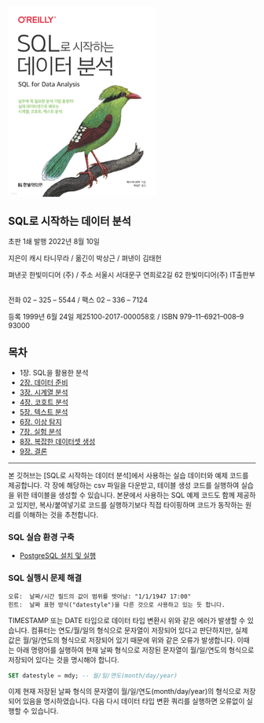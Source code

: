 <img src="./Image/cover.jpg" width="300px">

## SQL로 시작하는 데이터 분석    

초판 1쇄 발행 2022년 8월 10일 &nbsp; 

지은이 캐시 타니무라 / 옮긴이 박상근 / 펴낸이 김태헌 &nbsp; 

펴낸곳 한빛미디어 (주) / 주소 서울시 서대문구 연희로2길 62 한빛미디어(주) IT출판부 &nbsp; 

전화 02 – 325 – 5544 / 팩스 02 – 336 – 7124 &nbsp; 

등록 1999년 6월 24일 제25100-2017-000058호 / ISBN 979–11–6921–008–9 93000 &nbsp; 

## 목차
- 1장. SQL을 활용한 분석
- [2장. 데이터 준비](https://github.com/sql-for-data-analysis-kr/book/tree/main/2%EC%9E%A5.%20%EB%8D%B0%EC%9D%B4%ED%84%B0%20%EC%A4%80%EB%B9%84)
- [3장. 시계열 분석](https://github.com/sql-for-data-analysis-kr/book/tree/main/3%EC%9E%A5.%20%EC%8B%9C%EA%B3%84%EC%97%B4%20%EB%B6%84%EC%84%9D)
- [4장. 코호트 분석](https://github.com/sql-for-data-analysis-kr/book/tree/main/4%EC%9E%A5.%20%EC%BD%94%ED%98%B8%ED%8A%B8%20%EB%B6%84%EC%84%9D)
- [5장. 텍스트 분석](https://github.com/sql-for-data-analysis-kr/book/tree/main/5%EC%9E%A5.%20%ED%85%8D%EC%8A%A4%ED%8A%B8%20%EB%B6%84%EC%84%9D)
- [6장. 이상 탐지](https://github.com/sql-for-data-analysis-kr/book/tree/main/6%EC%9E%A5.%20%EC%9D%B4%EC%83%81%20%ED%83%90%EC%A7%80)
- [7장. 실험 분석](https://github.com/sql-for-data-analysis-kr/book/tree/main/7%EC%9E%A5.%20%EC%8B%A4%ED%97%98%20%EB%B6%84%EC%84%9D)
- [8장. 복잡한 데이터셋 생성](https://github.com/sql-for-data-analysis-kr/book/tree/main/8%EC%9E%A5.%20%EB%B3%B5%EC%9E%A1%ED%95%9C%20%EB%8D%B0%EC%9D%B4%ED%84%B0%EC%85%8B%20%EC%83%9D%EC%84%B1)
- [9장. 결론](https://github.com/sql-for-data-analysis-kr/book/tree/main/9%EC%9E%A5.%20%EA%B2%B0%EB%A1%A0)

---

본 깃허브는 [SQL로 시작하는 데이터 분석]에서 사용하는 실습 데이터와 예제 코드를 제공합니다.
각 장에 해당하는 csv 파일을 다운받고, 테이블 생성 코드를 실행하여 실습을 위한 테이블을 생성할 수 있습니다.
본문에서 사용하는 SQL 예제 코드도 함께 제공하고 있지만, 복사/붙여넣기로 코드를 실행하기보다 직접 타이핑하며 코드가 동작하는 원리를 이해하는 것을 추천합니다.

### SQL 실습 환경 구축

- [PostgreSQL 설치 및 실행](https://github.com/sql-for-data-analysis-kr/book/blob/main/PostgreSQL_%EC%84%A4%EC%B9%98%EB%B0%8F%EC%8B%A4%ED%96%89%EB%B0%A9%EB%B2%95.md)

### SQL 실행시 문제 해결

```
오류:  날짜/시간 필드의 값이 범위를 벗어남: "1/1/1947 17:00"
힌트:  날짜 표현 방식("datestyle")을 다른 것으로 사용하고 있는 듯 합니다.
```
TIMESTAMP 또는 DATE 타입으로 데이터 타입 변환시 위와 같은 에러가 발생할 수 있습니다.
컴퓨터는 연도/월/일의 형식으로 문자열이 저장되어 있다고 판단하지만,
실제 값은 월/일/연도의 형식으로 저장되어 있기 때문에 위와 같은 오류가 발생합니다.
이때는 아래 명령어를 실행하여 현재 날짜 형식으로 저장된 문자열이 월/일/연도의 형식으로 저장되어 있다는 것을 명시해야 합니다.

```sql
SET datestyle = mdy; -- 월/일/연도(month/day/year)
```

이제 현재 저장된 날짜 형식의 문자열이 월/일/연도(month/day/year)의 형식으로 저장되어 있음을 명시하였습니다.
다음 다시 데이터 타입 변환 쿼리를 실행하면 오류없이 실행할 수 있습니다.
